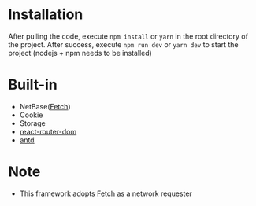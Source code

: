 # Installation

After pulling the code, execute `npm install` or `yarn` in the root directory of the project. After success, execute `npm run dev` or `yarn dev` to start the project (nodejs + npm needs to be installed)

# Built-in
* NetBase([Fetch](https://developer.mozilla.org/zh-CN/docs/Web/API/Fetch_API/Using_Fetch))
* Cookie
* Storage
* [react-router-dom](https://reactrouter.com/web/guides/quick-start)
* [antd](https://ant.design/docs/react/introduce-cn)

# Note
* This framework adopts [Fetch](https://developer.mozilla.org/zh-CN/docs/Web/API/Fetch_API/Using_Fetch) as a network requester
